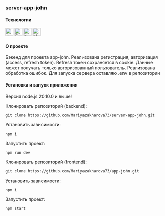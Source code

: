 ### server-app-john

#### Технологии

<div>

  <img height='25px' src="https://img.shields.io/badge/JavaScript-20232A??style=plastic&logo=javascript&logoColor=F7DF1E" alt="JavaScript.">
  <img height='25px' src="https://img.shields.io/badge/Express.js-20232A??style=for-the-badge&logo=express&logoColor=white" alt="Express.">
  <img height='25px' src="https://img.shields.io/badge/Node.js-20232A??style=for-the-badge&logo=nodedotjs&logoColor=339933" alt="Node JS.">
  <img height='25px' src="https://img.shields.io/badge/MongoDB-20232A??style=for-the-badge&logo=mongodb&logoColor=47A248" alt="MongoDB.">

</div>

#### О проекте

Бэкенд для проекта app-john. Реализована регистрация, авторизация (access, refresh token). Refresh токен сохраняется в cookie. Данные может получать только авторизованный пользователь. Реализована обработка ошибок. Для запуска сервера оставляю .env в репозитории

#### Установка и запуск приложения

Версия node.js 20.10.0 и выше!

Клонировать репозиторий (backend):

    git clone https://github.com/Mariyazakharova73/server-app-john.git

Установить зависимости:

    npm i

Запустить проект:

    npm run dev

Клонировать репозиторий (frontend):

    git clone https://github.com/Mariyazakharova73/app-john.git

Установить зависимости:

    npm i

Запустить проект:

    npm start
